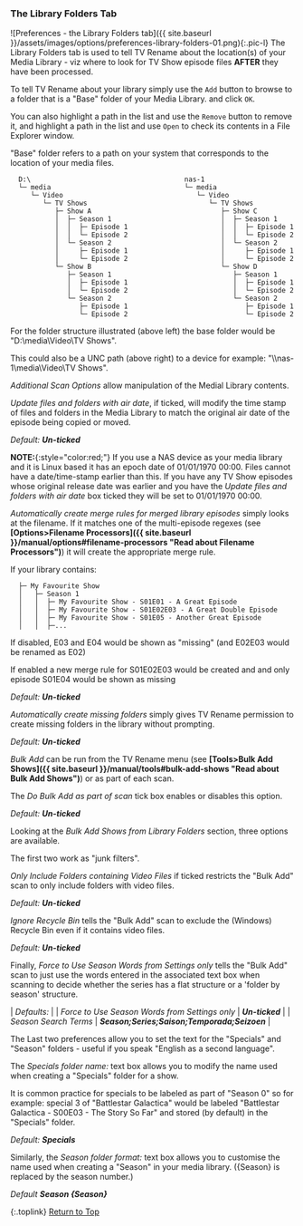 <!-- START PREFERENCES {LIBRARY FOLDERS TAB] - -->
### The Library Folders Tab

![Preferences - the Library Folders tab]({{ site.baseurl }}/assets/images/options/preferences-library-folders-01.png){:.pic-l}
The Library Folders tab is used to tell TV&nbsp;Rename about the location(s) of your Media Library - viz where to look for TV Show episode files **AFTER** they have been processed.

To tell TV&nbsp;Rename about your library simply use the `Add` button to browse to a folder that is a "Base" folder of your Media Library. and click `OK`.

You can also highlight a path in the list and use the `Remove` button to remove it, and highlight a path in the list and use `Open` to check its contents in a File Explorer window.

"Base" folder refers to a path on your system that corresponds to the location of your media files.
```
  D:\                                      nas-1
  └─ media                                 └─ media
     └─ Video                                 └─ Video
        └─ TV Shows                              └─ TV Shows
           ├─ Show A                                ├─ Show C
           │  ├─ Season 1                           │  ├─ Season 1
           │  │  ├─ Episode 1                       │  │  ├─ Episode 1
           │  │  └─ Episode 2                       │  │  └─ Episode 2
           │  └─ Season 2                           │  └─ Season 2
           │     ├─ Episode 1                       │     ├─ Episode 1
           │     └─ Episode 2                       │     └─ Episode 2
           └─ Show B                                └─ Show D
              ├─ Season 1                              ├─ Season 1
              │  ├─ Episode 1                          │  ├─ Episode 1
              │  └─ Episode 2                          │  └─ Episode 2
              └─ Season 2                              └─ Season 2
                 ├─ Episode 1                             ├─ Episode 1
                 └─ Episode 2                             └─ Episode 2
```

For the folder structure illustrated (above left) the base folder would be "D:\media\Video\TV&nbsp;Shows".

This could also be a UNC path (above right) to a device for example: "\\\nas-1\media\Video\TV Shows".

_Additional Scan Options_ allow manipulation of the Medial Library contents. 

_Update files and folders with air date_, if ticked, will modify the time stamp of files and folders in the Media Library to match the original air date of the episode being copied or moved.

_Default: **Un-ticked**_

**NOTE:**{:style="color:red;"} If you use a NAS device as your media library and it is Linux based it has an epoch date of 01/01/1970&nbsp;00:00. Files cannot have a date/time-stamp earlier than this. If you have any TV Show episodes whose original release date was earlier and you have the _Update files and folders with air date_ box ticked they will be set to 01/01/1970&nbsp;00:00.

_Automatically create merge rules for merged library episodes_ simply looks at the filename. If it matches one of the multi-episode regexes (see **[Options>Filename Processors]({{ site.baseurl }}/manual/options#filename-processors "Read about Filename Processors")**) it will create the appropriate merge rule.

If your library contains:
```
  ├─ My Favourite Show
  │   ├─ Season 1
  │   │  ├─ My Favourite Show - S01E01 - A Great Episode
  │   │  ├─ My Favourite Show - S01E02E03 - A Great Double Episode
  │   │  ├─ My Favourite Show - S01E05 - Another Great Episode
  │   │  ├─...
```

If disabled, E03 and E04 would be shown as "missing" (and E02E03 would be renamed as E02)

If enabled a new merge rule for S01E02E03 would be created and and only episode S01E04 would be shown as missing
 
_Default: **Un-ticked**_

_Automatically create missing folders_ simply gives TV&nbsp;Rename permission to create missing folders in the library without prompting.

_Default: **Un-ticked**_

_Bulk Add_ can be run from the TV&nbsp;Rename menu (see **[Tools>Bulk Add Shows]({{ site.baseurl }}/manual/tools#bulk-add-shows "Read about Bulk Add Shows")**) or as part of each scan.

The _Do Bulk Add as part of scan_ tick box enables or disables this option.

_Default: **Un-ticked**_

Looking at the _Bulk Add Shows from Library Folders_ section, three options are available.

The first two work as "junk filters".

_Only Include Folders containing Video Files_ if ticked restricts the "Bulk Add" scan to only include folders with video files.

_Default:_ _**Un-ticked**_

_Ignore Recycle Bin_ tells the "Bulk Add" scan to exclude the (Windows) Recycle Bin even if it contains video files.

_Default:_ _**Un-ticked**_

Finally, _Force to Use Season Words from Settings only_ tells the "Bulk Add" scan to just use the words entered in the associated text box when scanning to decide whether the series has a flat structure or a 'folder by season' structure.

| _Defaults:_ |
| _Force to Use Season Words from Settings only_ | _**Un-ticked**_ |
| _Season Search Terms_ | _**Season;Series;Saison;Temporada;Seizoen**_ |

The Last two preferences allow you to set the text for the "Specials" and "Season" folders - useful if you speak "English as a second language".

The _Specials folder name:_ text box allows you to modify the name used when creating a "Specials" folder for a show.

It is common practice for specials to be labeled as part of "Season 0" so for example: special 3 of "Battlestar Galactica" would be labeled "Battlestar Galactica - S00E03 - The Story So Far"  and stored (by default) in the "Specials" folder.

_Default:_ _**Specials**_

Similarly, the _Season folder format:_ text box allows you to customise the name used when creating a "Season" in your media library. (\{Season\} is replaced by the season number.)

_Default_ _**Season \{Season\}**_

{:.toplink}
[Return to Top]()
<!-- END PREFERENCES {LIBRARY FOLDERS TAB] --- -->
